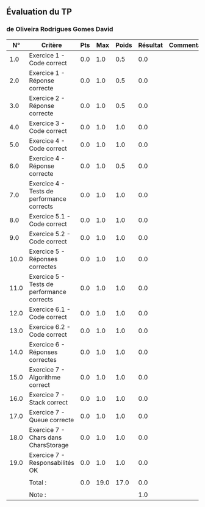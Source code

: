 ## Évaluation du TP ### de Oliveira Rodrigues Gomes David| N° | Critère | Pts | Max | Poids | Résultat | Commentaires ||----|---------|--------|-----|------|-------|--------------|| 1.0 | Exercice 1 - Code correct | 0.0 | 1.0 | 0.5 | 0.0 |  | | 2.0 | Exercice 1 - Réponse correcte | 0.0 | 1.0 | 0.5 | 0.0 |  | | 3.0 | Exercice 2 - Réponse correcte | 0.0 | 1.0 | 0.5 | 0.0 |  | | 4.0 | Exercice 3 - Code correct | 0.0 | 1.0 | 1.0 | 0.0 |  | | 5.0 | Exercice 4 - Code correct | 0.0 | 1.0 | 1.0 | 0.0 |  | | 6.0 | Exercice 4 - Réponse correcte | 0.0 | 1.0 | 0.5 | 0.0 |  | | 7.0 | Exercice 4 - Tests de performance corrects | 0.0 | 1.0 | 1.0 | 0.0 |  | | 8.0 | Exercice 5.1 - Code correct | 0.0 | 1.0 | 1.0 | 0.0 |  | | 9.0 | Exercice 5.2 - Code correct | 0.0 | 1.0 | 1.0 | 0.0 |  | | 10.0 | Exercice 5 - Réponses correctes | 0.0 | 1.0 | 1.0 | 0.0 |  | | 11.0 | Exercice 5 - Tests de performance corrects | 0.0 | 1.0 | 1.0 | 0.0 |  | | 12.0 | Exercice 6.1 - Code correct | 0.0 | 1.0 | 1.0 | 0.0 |  | | 13.0 | Exercice 6.2 - Code correct | 0.0 | 1.0 | 1.0 | 0.0 |  | | 14.0 | Exercice 6 - Réponses correctes | 0.0 | 1.0 | 1.0 | 0.0 |  | | 15.0 | Exercice 7 - Algorithme correct | 0.0 | 1.0 | 1.0 | 0.0 |  | | 16.0 | Exercice 7 - Stack correct | 0.0 | 1.0 | 1.0 | 0.0 |  | | 17.0 | Exercice 7 - Queue correcte | 0.0 | 1.0 | 1.0 | 0.0 |  | | 18.0 | Exercice 7 - Chars dans CharsStorage | 0.0 | 1.0 | 1.0 | 0.0 |  | | 19.0 | Exercice 7 - Responsabilités OK | 0.0 | 1.0 | 1.0 | 0.0 |  | |  |  |  |  |  |  |  | |  | Total : | 0.0 | 19.0 | 17.0 | 0.0 |  | |  |  |  |  |  |  |  | |  | Note : |  |  |  | 1.0 |  | 